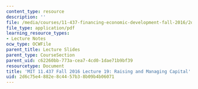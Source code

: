 ```yaml
---
content_type: resource
description: ''
file: /media/courses/11-437-financing-economic-development-fall-2016/2d6c75e4882e8c4457b38b09b4b06071_MIT11_437F16_Lec19.pdf
file_type: application/pdf
learning_resource_types:
- Lecture Notes
ocw_type: OCWFile
parent_title: Lecture Slides
parent_type: CourseSection
parent_uid: c62260bb-773a-cea7-4cd0-1dae71b9bf39
resourcetype: Document
title: 'MIT 11.437 Fall 2016 Lecture 19: Raising and Managing Capital'
uid: 2d6c75e4-882e-8c44-57b3-8b09b4b06071
---
```

